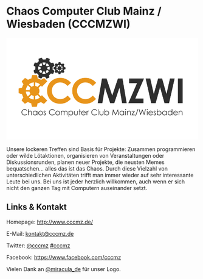 # Chaos Computer Club Mainz / Wiesbaden (CCCMZWI)
![Chaos Computer Club Mainz / Wiesbaden](./cccmzwi.logo.png)

Unsere lockeren Treffen sind Basis für Projekte: Zusammen programmieren oder wilde Lötaktionen,
organisieren von Veranstaltungen oder Diskussionsrunden, planen neuer Projekte, die neusten Memes bequatschen…
alles das ist das Chaos. Durch diese Vielzahl von unterschiedlichen Aktivitäten trifft man immer wieder auf sehr
interessante Leute bei uns. Bei uns ist jeder herzlich willkommen, auch wenn er sich nicht den ganzen Tag mit
Computern auseinander setzt.


## Links &amp; Kontakt

Homepage: <http://www.cccmz.de/>

E-Mail: [kontakt@cccmz.de](mailto:kontakt@cccmz.de)

Twitter: [@cccmz](https://twitter.com/@cccmz) [#cccmz](https://twitter.com/search?q=%23cccmz)


Facebook: <https://www.facebook.com/cccmz>






Vielen Dank an [@miracula_de](https://twitter.com/miracula_de) für unser Logo.

